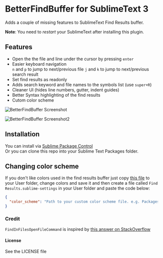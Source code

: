 # BetterFindBuffer for SublimeText 3
Adds a couple of missing features to SublimeText Find Results buffer.

**Note**: You need to *restart* your SublimeText after installing this plugin.

## Features
- Open the the file and line under the cursor by pressing `enter`
- Easier keyboard navigation  
    `n` and `p` to jump to next/previous file 
    `j` and `k` to jump to next/previous search result
- Set find results as readonly
- Adds search keyword and file names to the symbols list (use `super+R`)
- Cleaner UI (hides line numbers, gutter, indent guides)
- Better Syntax highlighting of the find results
- Cutom color scheme

![BetterFindBuffer Screenshot](http://cl.ly/image/1t0v0L262i2U/ss2.png)

![BetterFindBuffer Screenshot2](http://cl.ly/image/1V3D29160U3E/ss.png)

## Installation
You can install via [Sublime Package Control](http://wbond.net/sublime_packages/package_control)  
Or you can clone this repo into your Sublime Text Packages folder.

## Changing color scheme
If you don't like colors used in the find results buffer just copy [this file](https://github.com/aziz/BetterFindBuffer/blob/master/FindResults.hidden-tmTheme) to your User folder, change colors and save it and then create a file called `Find Results.sublime-settings` in your User folder and paste the code below:

``` json
{
  "color_scheme": "Path to your custom color scheme file. e.g. Packages/User/Custom_FindResults.hidden-tmTheme",
}
```

### Credit
`FindInFilesOpenFileCommand` is inspired by [this answer on StackOverflow](http://stackoverflow.com/a/16779397/78254)

#### License
See the LICENSE file
